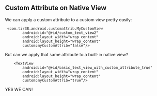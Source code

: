Custom Attribute on Native View
----

We can apply a custom attribute to a custom view pretty easily:

```
 <com.tir38.android.customattrib.MyCustomView
        android:id="@+id/custom_text_view2"
        android:layout_width="wrap_content"
        android:layout_height="wrap_content"
        custom:myCustomAttrib="false"/>
```

But can we apply that same attribute to a built-in native view?
```
    <TextView
        android:id="@+id/basic_text_view_with_custom_attribute_true"
        android:layout_width="wrap_content"
        android:layout_height="wrap_content"
        custom:myCustomAttrib="true"/>
```
YES WE CAN!
